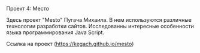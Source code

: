 Проект 4: Место

Здесь проект "Mesto" Пугача Михаила. В нем используются различные технологии разработки сайтов. Исследованны интересные особенности языка программирования Java Script.

Ссылка на проект (https://kegach.github.io/mesto)